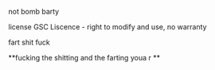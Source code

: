 not bomb barty

license
GSC Liscence - right to modify and use, no warranty


fart shit fuck 

**fucking the shitting and the farting youa r **
